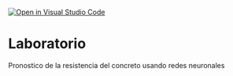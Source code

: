 [![Open in Visual Studio Code](https://classroom.github.com/assets/open-in-vscode-718a45dd9cf7e7f842a935f5ebbe5719a5e09af4491e668f4dbf3b35d5cca122.svg)](https://classroom.github.com/online_ide?assignment_repo_id=12905404&assignment_repo_type=AssignmentRepo)
# Laboratorio
Pronostico de la resistencia del concreto usando redes neuronales
